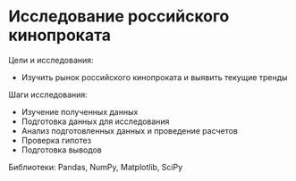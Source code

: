 # Исследование российского кинопроката

Цели и исследования:

* Изучить рынок российского кинопроката и выявить текущие тренды 

Шаги исследования:
* Изучение полученных данных
* Подготовка данных для исследования
* Анализ подготовленных данных и проведение расчетов
* Проверка гипотез
* Подготовка выводов

Библиотеки:
Pandas, NumPy, Matplotlib, SciPy
